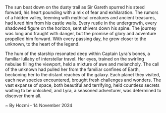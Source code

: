 
The sun beat down on the dusty trail as Sir Gareth spurred his steed forward, his heart pounding with a mix of fear and exhilaration. The rumors of a hidden valley, teeming with mythical creatures and ancient treasures, had lured him from his castle walls. Every rustle in the undergrowth, every shadowed figure on the horizon, sent shivers down his spine. The journey was long and fraught with danger, but the promise of glory and adventure propelled him forward. With every passing day, he grew closer to the unknown, to the heart of the legend.

The hum of the starship resonated deep within Captain Lyra's bones, a familiar lullaby of interstellar travel. Her eyes, trained on the swirling nebulae filling the viewport, held a mixture of awe and melancholy. The call of the unknown had pulled her from the familiar confines of Earth, beckoning her to the distant reaches of the galaxy. Each planet they visited, each new species encountered, brought fresh challenges and wonders. The vast expanse of space, both beautiful and terrifying, held countless secrets waiting to be unlocked, and Lyra, a seasoned adventurer, was determined to discover them all. 

~ By Hozmi - 14 November 2024
